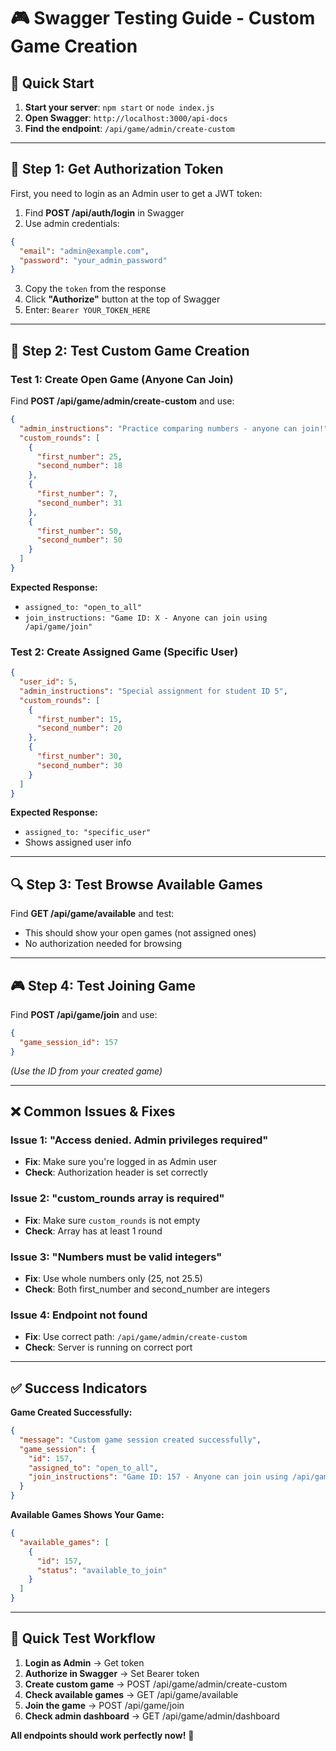 # 🎮 **Swagger Testing Guide - Custom Game Creation**

## 🚀 **Quick Start**

1. **Start your server**: `npm start` or `node index.js`
2. **Open Swagger**: `http://localhost:3000/api-docs`
3. **Find the endpoint**: `/api/game/admin/create-custom`

---

## 🔑 **Step 1: Get Authorization Token**

First, you need to login as an Admin user to get a JWT token:

1. Find **POST /api/auth/login** in Swagger
2. Use admin credentials:

```json
{
  "email": "admin@example.com",
  "password": "your_admin_password"
}
```

3. Copy the `token` from the response
4. Click **"Authorize"** button at the top of Swagger
5. Enter: `Bearer YOUR_TOKEN_HERE`

---

## 🎯 **Step 2: Test Custom Game Creation**

### **Test 1: Create Open Game (Anyone Can Join)**

Find **POST /api/game/admin/create-custom** and use:

```json
{
  "admin_instructions": "Practice comparing numbers - anyone can join!",
  "custom_rounds": [
    {
      "first_number": 25,
      "second_number": 18
    },
    {
      "first_number": 7,
      "second_number": 31
    },
    {
      "first_number": 50,
      "second_number": 50
    }
  ]
}
```

**Expected Response:**

- `assigned_to: "open_to_all"`
- `join_instructions: "Game ID: X - Anyone can join using /api/game/join"`

### **Test 2: Create Assigned Game (Specific User)**

```json
{
  "user_id": 5,
  "admin_instructions": "Special assignment for student ID 5",
  "custom_rounds": [
    {
      "first_number": 15,
      "second_number": 20
    },
    {
      "first_number": 30,
      "second_number": 30
    }
  ]
}
```

**Expected Response:**

- `assigned_to: "specific_user"`
- Shows assigned user info

---

## 🔍 **Step 3: Test Browse Available Games**

Find **GET /api/game/available** and test:

- This should show your open games (not assigned ones)
- No authorization needed for browsing

---

## 🎮 **Step 4: Test Joining Game**

Find **POST /api/game/join** and use:

```json
{
  "game_session_id": 157
}
```

_(Use the ID from your created game)_

---

## ❌ **Common Issues & Fixes**

### **Issue 1: "Access denied. Admin privileges required"**

- **Fix**: Make sure you're logged in as Admin user
- **Check**: Authorization header is set correctly

### **Issue 2: "custom_rounds array is required"**

- **Fix**: Make sure `custom_rounds` is not empty
- **Check**: Array has at least 1 round

### **Issue 3: "Numbers must be valid integers"**

- **Fix**: Use whole numbers only (25, not 25.5)
- **Check**: Both first_number and second_number are integers

### **Issue 4: Endpoint not found**

- **Fix**: Use correct path: `/api/game/admin/create-custom`
- **Check**: Server is running on correct port

---

## ✅ **Success Indicators**

**Game Created Successfully:**

```json
{
  "message": "Custom game session created successfully",
  "game_session": {
    "id": 157,
    "assigned_to": "open_to_all",
    "join_instructions": "Game ID: 157 - Anyone can join using /api/game/join"
  }
}
```

**Available Games Shows Your Game:**

```json
{
  "available_games": [
    {
      "id": 157,
      "status": "available_to_join"
    }
  ]
}
```

---

## 🎯 **Quick Test Workflow**

1. **Login as Admin** → Get token
2. **Authorize in Swagger** → Set Bearer token
3. **Create custom game** → POST /api/game/admin/create-custom
4. **Check available games** → GET /api/game/available
5. **Join the game** → POST /api/game/join
6. **Check admin dashboard** → GET /api/game/admin/dashboard

**All endpoints should work perfectly now!** 🚀
